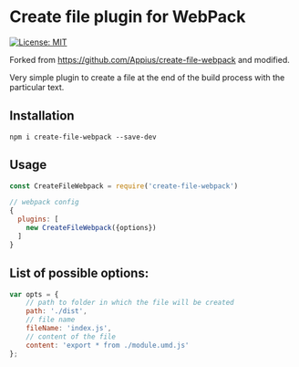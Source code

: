 # Create file plugin for WebPack
[![License: MIT](https://img.shields.io/badge/License-MIT-blue.svg)](https://opensource.org/licenses/MIT)

Forked from https://github.com/Appius/create-file-webpack and modified.

Very simple plugin to create a file at the end of the build process with the particular text.

## Installation
```
npm i create-file-webpack --save-dev
```

## Usage
```js
const CreateFileWebpack = require('create-file-webpack')

// webpack config
{
  plugins: [
    new CreateFileWebpack({options})
  ]
}
```

## List of possible options:

````js
var opts = {
    // path to folder in which the file will be created
    path: './dist',
    // file name
    fileName: 'index.js',
    // content of the file
    content: 'export * from ./module.umd.js'
};
````
